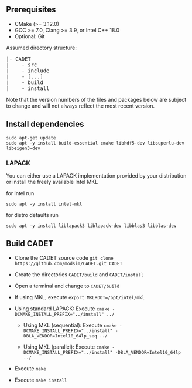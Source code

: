 ## Prerequisites

* CMake (>= 3.12.0)
* GCC >= 7.0, Clang >= 3.9, or Intel C++ 18.0
* Optional: Git

Assumed directory structure:

<pre>
|- CADET
|    - src
|    - include
|    - [...]
|    - build
|    - install
</pre>

Note that the version numbers of the files and packages below are subject to change and will not always reflect the most
recent version.

## Install dependencies

```
sudo apt-get update
sudo apt -y install build-essential cmake libhdf5-dev libsuperlu-dev libeigen3-dev
```

### LAPACK

You can either use a LAPACK implementation provided by your distribution or install the freely available Intel MKL

for Intel run

```
sudo apt -y install intel-mkl
```

for distro defaults run

```
sudo apt -y install liblapack3 liblapack-dev libblas3 libblas-dev
```

## Build CADET

- Clone the CADET source code `git clone https://github.com/modsim/CADET.git CADET`
- Create the directories `CADET/build` and `CADET/install`

- Open a terminal and change to `CADET/build`
- If using MKL, execute `export MKLROOT=/opt/intel/mkl`
- Using standard LAPACK: Execute `cmake -DCMAKE_INSTALL_PREFIX="../install" ../`

    - Using MKL (sequential): Execute `cmake -DCMAKE_INSTALL_PREFIX="../install" -DBLA_VENDOR=Intel10_64lp_seq ../`

    - Using MKL (parallel): Execute `cmake -DCMAKE_INSTALL_PREFIX="../install" -DBLA_VENDOR=Intel10_64lp ../`

- Execute `make`
- Execute `make install`
